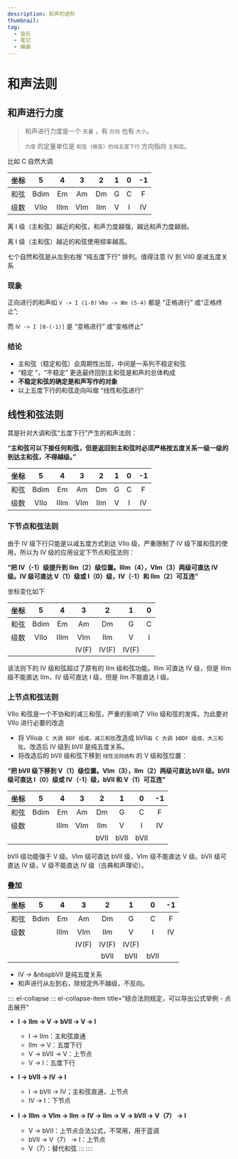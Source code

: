 ```yaml
---
description: 和声的进阶
thumbnail:
tag:
  - 音乐
  - 笔记
  - 编曲
---
```


# 和声法则

## 和声进行力度

> 和声进行力度是一个 `矢量` ，有 `方向` 也有 `大小`。
>
> `力度` 的定量单位是 `和弦（根音）的纯五度下行` 方向指向 `主和弦`。

比如 C 自然大调

| 坐标 |  5   |  4  |  3  |  2  |  1  |  0  | -1  |
| ---- | :--: | :-: | :-: | :-: | :-: | :-: | :-: |
| 和弦 | Bdim | Em  | Am  | Dm  |  G  |  C  |  F  |
| 级数 |  Ⅶo  | Ⅲm  | Ⅵm  | Ⅱm  |  Ⅴ  |  Ⅰ  |  Ⅳ  |

离 Ⅰ 级（主和弦）越近的和弦，和声力度越强，越远和声力度越弱。

离 Ⅰ 级（主和弦）越近的和弦使用频率越高。

七个自然和弦是从左到右按 “纯五度下行” 排列。值得注意 Ⅳ 到 Ⅶ0 是减五度关系

### 现象

正向进行的和声如 `V -> I (1-0)` `Ⅶo -> Ⅲm (5-4)` 都是 “正格进行” 或“正格终止”;

而 `Ⅳ -> I [0-(-1)]` 是 “变格进行” 或“变格终止”

### 结论

- 主和弦（稳定和弦）会周期性出现，中间是一系列不稳定和弦
- “稳定 ”，“不稳定” 更迭最终回到主和弦是和声的总体构成
- **不稳定和弦的确定是和声写作的对象**
- 以上五度下行的和弦走向叫做 “线性和弦进行”

## 线性和弦法则

其是针对大调和弦“五度下行”产生的和声法则：

**“主和弦可以下接任何和弦，但是返回到主和弦时必须严格按五度关系一级一级的到达主和弦，不得越级。”**

| 坐标 |  5   |  4  |  3  |  2  |  1  |  0  | -1  |
| ---- | :--: | :-: | :-: | :-: | :-: | :-: | :-: |
| 和弦 | Bdim | Em  | Am  | Dm  |  G  |  C  |  F  |
| 级数 |  Ⅶo  | Ⅲm  | Ⅵm  | Ⅱm  |  Ⅴ  |  Ⅰ  |  Ⅳ  |

### 下节点和弦法则

由于 Ⅳ 级下行只能是以减五度方式到达 Ⅶo 级，严重限制了 Ⅳ 级下属和弦的使用，所以为 Ⅳ 级的应用设定下节点和弦法则：

**“把 Ⅳ（-1）级提升到 Ⅱm（2）级位置。Ⅲm（4），Ⅵm（3）两级可直达 Ⅳ 级。Ⅳ 级可直达 Ⅴ（1）级或 Ⅰ（0）级，Ⅳ（-1）和 Ⅱm（2）可互连”**

坐标变化如下

| 坐标   |   5    |   4    |  3   |  2   |  1   |   0    |
| ------ | :----: | :----: | :--: | :--: | :--: | :----: |
| 和弦   |  Bdim  |   Em   |  Am  |  Dm  |  G   |   C    | F |
| 级数   |   Ⅶo   |   Ⅲm   |  Ⅵm  |  Ⅱm  |  Ⅴ   |   Ⅰ    | Ⅳ |
| &nbsp; | &nbsp; | &nbsp; | Ⅳ(F) | Ⅳ(F) | Ⅳ(F) | &nbsp; |

该法则下的 Ⅳ 级和弦超过了原有的 Ⅱm 级和弦功能。Ⅲm 可直达 Ⅳ 级，但是 Ⅲm 级不能直达 Ⅱm，Ⅳ 级可直达 Ⅰ 级，但是 Ⅱm 不能直达 Ⅰ 级。

### 上节点和弦法则

Ⅶo 和弦是一个不协和的减三和弦，严重的影响了 Ⅶo 级和弦的发挥。为此要对 Ⅶo 进行必要的改造

- 将 Ⅶo`由 C 大调 BDF 组成，减三和弦`改造成 bⅦ`由 C 大调 bBDF 组成，大三和弦`。改造后 Ⅳ 级到 bⅦ 是纯五度关系。
- 将改造后的 bⅦ 级和弦下移到 `线性法则结构` 的 Ⅴ 级和弦位置：

**“把 bⅦ 级下移到 Ⅴ（1）级位置。Ⅵm（3），Ⅱm（2）两级可直达 bⅦ 级。bⅦ 级可直达 Ⅰ（0）级或 Ⅳ（-1）级，bⅦ 和 Ⅴ（1）可互连”**

| 坐标   |   5    |   4    |   3    |  2  |  1  |  0  |   -1   |
| ------ | :----: | :----: | :----: | :-: | :-: | :-: | :----: |
| 和弦   |  Bdim  |   Em   |   Am   | Dm  |  G  |  C  |   F    |
| 级数   | &nbsp; |   Ⅲm   |   Ⅵm   | Ⅱm  |  Ⅴ  |  Ⅰ  |   Ⅳ    |
| &nbsp; | &nbsp; | &nbsp; | &nbsp; | bⅦ  | bⅦ  | bⅦ  | &nbsp; |

bⅦ 级功能强于 Ⅴ 级。Ⅵm 级可直达 bⅦ 级，Ⅵm 级不能直达 Ⅴ 级。bⅦ 级可直达 Ⅳ 级，Ⅴ 级不能直达 Ⅳ 级（古典和声理论）。

### 叠加

| 坐标   |   5    |   4    |   3    |  2   |  1   |   0    |   -1   |
| ------ | :----: | :----: | :----: | :--: | :--: | :----: | :----: |
| 和弦   |  Bdim  |   Em   |   Am   |  Dm  |  G   |   C    |   F    |
| 级数   | &nbsp; |   Ⅲm   |   Ⅵm   |  Ⅱm  |  Ⅴ   |   Ⅰ    |   Ⅳ    |
| &nbsp; | &nbsp; | &nbsp; |  Ⅳ(F)  | Ⅳ(F) | Ⅳ(F) | &nbsp; | &nbsp; |
| &nbsp; | &nbsp; | &nbsp; | &nbsp; |  bⅦ  |  bⅦ  |   bⅦ   | &nbsp; |

- Ⅳ -> &nbspbⅦ 是纯五度关系
- 和声进行从左到右，除规定外不越级，不反向。

:::: el-collapse
::: el-collapse-item title="结合法则规定，可以导出公式举例 - 点击展开"

- **Ⅰ -> Ⅱm -> Ⅴ -> bⅦ -> Ⅴ -> Ⅰ**
  - Ⅰ -> Ⅱm：主和弦直通
  - Ⅱm -> Ⅴ：五度下行
  - Ⅴ -> bⅦ -> Ⅴ：上节点
  - Ⅴ -> Ⅰ：五度下行

- **Ⅰ -> bⅦ -> Ⅳ -> Ⅰ**
  - Ⅰ -> bⅦ -> Ⅳ；主和弦直通，上节点
  - Ⅳ -> Ⅰ：下节点

- **Ⅰ -> Ⅲm -> Ⅵm -> Ⅱm -> Ⅳ -> Ⅱm -> Ⅴ -> bⅦ -> Ⅴ（7） -> Ⅰ**
  - Ⅴ -> bⅦ：上节点合法公式，不常用，用于蓝调
  - bⅦ -> Ⅴ（7） -> Ⅰ：上节点
  - Ⅴ（7）：替代和弦
:::
::::
